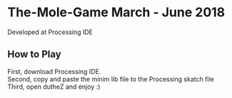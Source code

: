 # The-Mole-Game             March - June 2018 <br/>
Developed at Processing IDE<br/>

## How to Play
First, download Processing IDE.<br/>
Second, copy and paste the minim lib file to the Processing skatch file<br/>
Third, open dutheZ and enjoy :) <br/>
